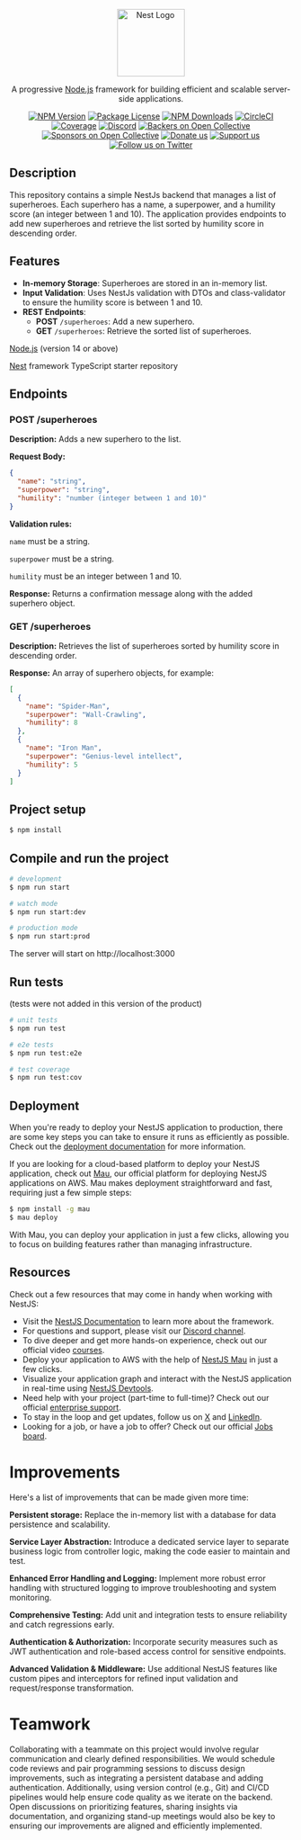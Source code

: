 <p align="center">
  <a href="http://nestjs.com/" target="blank"><img src="https://nestjs.com/img/logo-small.svg" width="120" alt="Nest Logo" /></a>
</p>

[circleci-image]: https://img.shields.io/circleci/build/github/nestjs/nest/master?token=abc123def456
[circleci-url]: https://circleci.com/gh/nestjs/nest

  <p align="center">A progressive <a href="http://nodejs.org" target="_blank">Node.js</a> framework for building efficient and scalable server-side applications.</p>
    <p align="center">
<a href="https://www.npmjs.com/~nestjscore" target="_blank"><img src="https://img.shields.io/npm/v/@nestjs/core.svg" alt="NPM Version" /></a>
<a href="https://www.npmjs.com/~nestjscore" target="_blank"><img src="https://img.shields.io/npm/l/@nestjs/core.svg" alt="Package License" /></a>
<a href="https://www.npmjs.com/~nestjscore" target="_blank"><img src="https://img.shields.io/npm/dm/@nestjs/common.svg" alt="NPM Downloads" /></a>
<a href="https://circleci.com/gh/nestjs/nest" target="_blank"><img src="https://img.shields.io/circleci/build/github/nestjs/nest/master" alt="CircleCI" /></a>
<a href="https://coveralls.io/github/nestjs/nest?branch=master" target="_blank"><img src="https://coveralls.io/repos/github/nestjs/nest/badge.svg?branch=master#9" alt="Coverage" /></a>
<a href="https://discord.gg/G7Qnnhy" target="_blank"><img src="https://img.shields.io/badge/discord-online-brightgreen.svg" alt="Discord"/></a>
<a href="https://opencollective.com/nest#backer" target="_blank"><img src="https://opencollective.com/nest/backers/badge.svg" alt="Backers on Open Collective" /></a>
<a href="https://opencollective.com/nest#sponsor" target="_blank"><img src="https://opencollective.com/nest/sponsors/badge.svg" alt="Sponsors on Open Collective" /></a>
  <a href="https://paypal.me/kamilmysliwiec" target="_blank"><img src="https://img.shields.io/badge/Donate-PayPal-ff3f59.svg" alt="Donate us"/></a>
    <a href="https://opencollective.com/nest#sponsor"  target="_blank"><img src="https://img.shields.io/badge/Support%20us-Open%20Collective-41B883.svg" alt="Support us"></a>
  <a href="https://twitter.com/nestframework" target="_blank"><img src="https://img.shields.io/twitter/follow/nestframework.svg?style=social&label=Follow" alt="Follow us on Twitter"></a>
</p>
  <!--[![Backers on Open Collective](https://opencollective.com/nest/backers/badge.svg)](https://opencollective.com/nest#backer)
  [![Sponsors on Open Collective](https://opencollective.com/nest/sponsors/badge.svg)](https://opencollective.com/nest#sponsor)-->

## Description

This repository contains a simple NestJs backend that manages a list of superheroes. Each superhero has a name, a superpower, and a humility score (an integer between 1 and 10). The application provides endpoints to add new superheroes and retrieve the list sorted by humility score in descending order.

## Features

- **In-memory Storage**: Superheroes are stored in an in-memory list.
- **Input Validation**: Uses NestJs validation with DTOs and class-validator to ensure the humility score is between 1 and 10.
- **REST Endpoints**:
  - **POST** `/superheroes`: Add a new superhero.
  - **GET** `/superheroes`: Retrieve the sorted list of superheroes.


[Node.js](https://nodejs.org/) (version 14 or above)

[Nest](https://github.com/nestjs/nest) framework TypeScript starter repository

## Endpoints

### POST /superheroes

**Description:** Adds a new superhero to the list.

**Request Body:**

```json
{
  "name": "string",
  "superpower": "string",
  "humility": "number (integer between 1 and 10)"
}
```

**Validation rules:**

`name` must be a string.

`superpower` must be a string.

`humility` must be an integer between 1 and 10.


**Response:** Returns a confirmation message along with the added superhero object.

### GET /superheroes

**Description:**
Retrieves the list of superheroes sorted by humility score in descending order.

**Response:** An array of superhero objects, for example:

```json
[
  {
    "name": "Spider-Man",
    "superpower": "Wall-Crawling",
    "humility": 8
  },
  {
    "name": "Iron Man",
    "superpower": "Genius-level intellect",
    "humility": 5
  }
]
```

## Project setup

```bash
$ npm install
```

## Compile and run the project

```bash
# development
$ npm run start

# watch mode
$ npm run start:dev

# production mode
$ npm run start:prod
```

The server will start on http://localhost:3000

## Run tests

(tests were not added in this version of the product)

```bash
# unit tests
$ npm run test

# e2e tests
$ npm run test:e2e

# test coverage
$ npm run test:cov
```

## Deployment

When you're ready to deploy your NestJS application to production, there are some key steps you can take to ensure it runs as efficiently as possible. Check out the [deployment documentation](https://docs.nestjs.com/deployment) for more information.

If you are looking for a cloud-based platform to deploy your NestJS application, check out [Mau](https://mau.nestjs.com), our official platform for deploying NestJS applications on AWS. Mau makes deployment straightforward and fast, requiring just a few simple steps:

```bash
$ npm install -g mau
$ mau deploy
```

With Mau, you can deploy your application in just a few clicks, allowing you to focus on building features rather than managing infrastructure.

## Resources

Check out a few resources that may come in handy when working with NestJS:

- Visit the [NestJS Documentation](https://docs.nestjs.com) to learn more about the framework.
- For questions and support, please visit our [Discord channel](https://discord.gg/G7Qnnhy).
- To dive deeper and get more hands-on experience, check out our official video [courses](https://courses.nestjs.com/).
- Deploy your application to AWS with the help of [NestJS Mau](https://mau.nestjs.com) in just a few clicks.
- Visualize your application graph and interact with the NestJS application in real-time using [NestJS Devtools](https://devtools.nestjs.com).
- Need help with your project (part-time to full-time)? Check out our official [enterprise support](https://enterprise.nestjs.com).
- To stay in the loop and get updates, follow us on [X](https://x.com/nestframework) and [LinkedIn](https://linkedin.com/company/nestjs).
- Looking for a job, or have a job to offer? Check out our official [Jobs board](https://jobs.nestjs.com).



# Improvements

Here's a list of improvements that can be made given more time:

**Persistent storage:** Replace the in-memory list with a database for data persistence and scalability.

**Service Layer Abstraction:** Introduce a dedicated service layer to separate business logic from controller logic, making the code easier to maintain and test.

**Enhanced Error Handling and Logging:** Implement more robust error handling with structured logging to improve troubleshooting and system monitoring.

**Comprehensive Testing:** Add unit and integration tests to ensure reliability and catch regressions early.

**Authentication & Authorization:** Incorporate security measures such as JWT authentication and role-based access control for sensitive endpoints.

**Advanced Validation & Middleware:** Use additional NestJS features like custom pipes and interceptors for refined input validation and request/response transformation.

# Teamwork

Collaborating with a teammate on this project would involve regular communication and clearly defined responsibilities. We would schedule code reviews and pair programming sessions to discuss design improvements, such as integrating a persistent database and adding authentication. Additionally, using version control (e.g., Git) and CI/CD pipelines would help ensure code quality as we iterate on the backend. Open discussions on prioritizing features, sharing insights via documentation, and organizing stand-up meetings would also be key to ensuring our improvements are aligned and efficiently implemented.